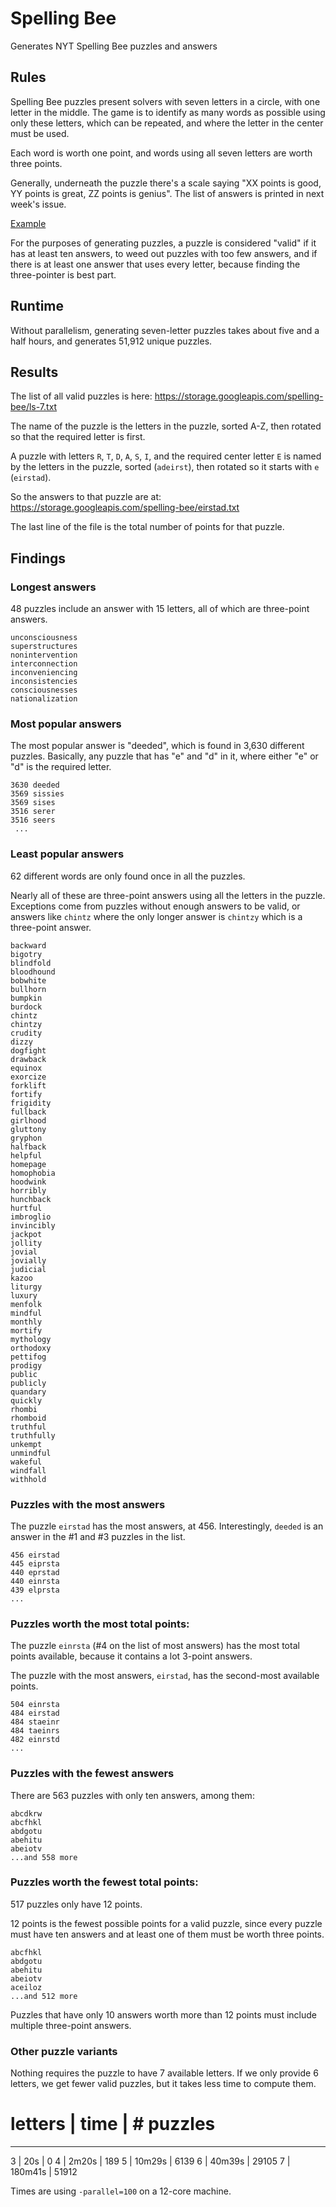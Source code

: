 # Spelling Bee

Generates NYT Spelling Bee puzzles and answers

## Rules

Spelling Bee puzzles present solvers with seven letters in a circle, with one
letter in the middle. The game is to identify as many words as possible using
only these letters, which can be repeated, and where the letter in the center
must be used.

Each word is worth one point, and words using all seven letters are worth three
points.

Generally, underneath the puzzle there's a scale saying "XX points is good, YY
points is great, ZZ points is genius". The list of answers is printed in next
week's issue.

[Example](https://hackpad-attachments.s3.amazonaws.com/cmsc201f15.hackpad.com_dX1Mr4qvQnX_p.460422_1441302596606_spellingbee.png)

For the purposes of generating puzzles, a puzzle is considered "valid" if it has
at least ten answers, to weed out puzzles with too few answers, and if there is
at least one answer that uses every letter, because finding the three-pointer is
best part.

## Runtime

Without parallelism, generating seven-letter puzzles takes about five and a half
hours, and generates 51,912 unique puzzles.

## Results

The list of all valid puzzles is here:
https://storage.googleapis.com/spelling-bee/ls-7.txt

The name of the puzzle is the letters in the puzzle, sorted A-Z, then rotated so
that the required letter is first.

A puzzle with letters `R`, `T`, `D`, `A`, `S`, `I`, and the required center
letter `E` is named by the letters in the puzzle, sorted (`adeirst`), then
rotated so it starts with `e` (`eirstad`).

So the answers to that puzzle are at:
https://storage.googleapis.com/spelling-bee/eirstad.txt

The last line of the file is the total number of points for that puzzle.

## Findings

### Longest answers

48 puzzles include an answer with 15 letters, all of which are three-point
answers.

```
unconsciousness
superstructures
nonintervention
interconnection
inconveniencing
inconsistencies
consciousnesses
nationalization
```

### Most popular answers

The most popular answer is "deeded", which is found in 3,630 different puzzles.
Basically, any puzzle that has "e" and "d" in it, where either "e" or "d" is the
required letter.

```
3630 deeded
3569 sissies
3569 sises
3516 serer
3516 seers
 ...
```

### Least popular answers

62 different words are only found once in all the puzzles.

Nearly all of these are three-point answers using all the letters in the puzzle.
Exceptions come from puzzles without enough answers to be valid, or answers like
`chintz` where the only longer answer is `chintzy` which is a three-point
answer.

```
backward
bigotry
blindfold
bloodhound
bobwhite
bullhorn
bumpkin
burdock
chintz
chintzy
crudity
dizzy
dogfight
drawback
equinox
exorcize
forklift
fortify
frigidity
fullback
girlhood
gluttony
gryphon
halfback
helpful
homepage
homophobia
hoodwink
horribly
hunchback
hurtful
imbroglio
invincibly
jackpot
jollity
jovial
jovially
judicial
kazoo
liturgy
luxury
menfolk
mindful
monthly
mortify
mythology
orthodoxy
pettifog
prodigy
public
publicly
quandary
quickly
rhombi
rhomboid
truthful
truthfully
unkempt
unmindful
wakeful
windfall
withhold
```

### Puzzles with the most answers

The puzzle `eirstad` has the most answers, at 456. Interestingly, `deeded` is an
answer in the #1 and #3 puzzles in the list.

```
456 eirstad
445 eiprsta
440 eprstad
440 einrsta
439 elprsta
...
```

### Puzzles worth the most total points:

The puzzle `einrsta` (#4 on the list of most answers) has the most total points
available, because it contains a lot 3-point answers.

The puzzle with the most answers, `eirstad`, has the second-most available
points.

```
504 einrsta
484 eirstad
484 staeinr
484 taeinrs
482 einrstd
...
```

### Puzzles with the fewest answers

There are 563 puzzles with only ten answers, among them:

```
abcdkrw
abcfhkl
abdgotu
abehitu
abeiotv
...and 558 more
```

### Puzzles worth the fewest total points:

517 puzzles only have 12 points.

12 points is the fewest possible points for a valid puzzle, since every puzzle
must have ten answers and at least one of them must be worth three points.

```
abcfhkl
abdgotu
abehitu
abeiotv
aceiloz
...and 512 more
```

Puzzles that have only 10 answers worth more than 12 points must include
multiple three-point answers.

### Other puzzle variants

Nothing requires the puzzle to have 7 available letters. If we only provide 6
letters, we get fewer valid puzzles, but it takes less time to compute them.

# letters | time | # puzzles

--------------------------------------------------------------------------------

3 | 20s | 0 4 | 2m20s | 189 5 | 10m29s | 6139 6 | 40m39s | 29105 7 | 180m41s |
51912

Times are using `-parallel=100` on a 12-core machine.
